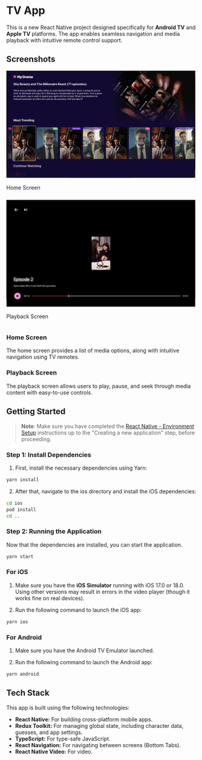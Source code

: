 # TV App

This is a new React Native project designed specifically for **Android TV** and **Apple TV** platforms. The app enables seamless navigation and media playback with intuitive remote control support.

## Screenshots

<div style="display: flex; flex-wrap: wrap; gap: 10px;">
  <div>
    <img src="./assets/images/readme/home-screen.png" alt="Home Screen" width="500" />
    <p>Home Screen</p>
  </div>
  <div>
    <img src="./assets/images/readme/playback-screen.png" alt="Playback Screen" width="500" />
    <p>Playback Screen</p>
  </div>
</div>

### Home Screen

The home screen provides a list of media options, along with intuitive navigation using TV remotes.

### Playback Screen

The playback screen allows users to play, pause, and seek through media content with easy-to-use controls.

## Getting Started

> **Note**: Make sure you have completed the [React Native - Environment Setup](https://reactnative.dev/docs/environment-setup) instructions up to the "Creating a new application" step, before proceeding.

### Step 1: Install Dependencies

1. First, install the necessary dependencies using Yarn:

```bash
yarn install
```

2. After that, navigate to the ios directory and install the iOS dependencies:

```bash
cd ios
pod install
cd ..
```

### Step 2: Running the Application

Now that the dependencies are installed, you can start the application.

```bash
yarn start
```

### For iOS

1. Make sure you have the **iOS Simulator** running with iOS 17.0 or 18.0. Using other versions may result in errors in the video player (though it works fine on real devices).

2. Run the following command to launch the iOS app:

```bash
yarn ios
```

### For Android

1. Make sure you have the Android TV Emulator launched.

2. Run the following command to launch the Android app:

```bash
yarn android
```

## Tech Stack

This app is built using the following technologies:

- **React Native:** For building cross-platform mobile apps.
- **Redux Toolkit:** For managing global state, including character data, guesses, and app settings.
- **TypeScript:** For type-safe JavaScript.
- **React Navigation:** For navigating between screens (Bottom Tabs).
- **React Native Video:** For video.
